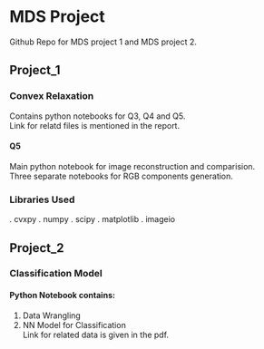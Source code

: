 
# MDS Project

Github Repo for MDS project 1 and MDS project 2.


## Project_1
### Convex Relaxation
Contains python notebooks for Q3, Q4 and Q5.\
Link for relatd files is mentioned in the report.

#### Q5
Main python notebook for image reconstruction and comparision.\
Three separate notebooks for RGB components generation.

### Libraries Used
. cvxpy
. numpy
. scipy
. matplotlib
. imageio


## Project_2
### Classification Model
#### Python Notebook contains:
1. Data Wrangling
2. NN Model for Classification
\
Link for related data is given in the pdf.
